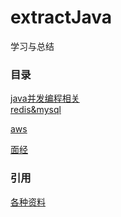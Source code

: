 # extractJava
学习与总结



### 目录
[java并发编程相关](src/main/resources/document/concurrent.md)
<br>
[redis&mysql](src/main/resources/document/redis2mysql.md)
<br>

[aws](src/main/resources/document/aws.md)
<br>

[面经](src/main/resources/document/interview.md)
<br>



### 引用
[各种资料](src/main/resources/document/reference.md)
<br>
